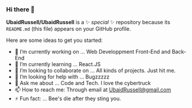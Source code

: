 ### Hi there 👋


**UbaidRussell/UbaidRussell** is a ✨ _special_ ✨ repository because its `README.md` (this file) appears on your GitHub profile.

Here are some ideas to get you started:

- 🔭 I’m currently working on ... Web Developpment Front-End and Back-End 
- 🌱 I’m currently learning ... React.JS
- 👯 I’m looking to collaborate on ... All kinds of projects. Just hit me.
- 🤔 I’m looking for help with ... Bugzzzzz
- 💬 Ask me about ... Code and Tech. I love the cybertruck
- 📫 How to reach me: Through email at UbaidRussell@gmail.com
- ⚡ Fun fact: ... Bee's die after they sting you.

